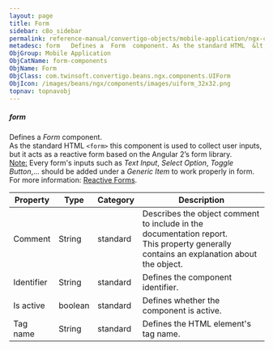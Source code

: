 ```yaml
---
layout: page
title: Form
sidebar: c8o_sidebar
permalink: reference-manual/convertigo-objects/mobile-application/ngx-components/form-components/form/
metadesc: form   Defines a  Form  component. As the standard HTML  &lt;form&gt;  this component is used to collect user inputs, but it acts as a reactive form b
ObjGroup: Mobile Application
ObjCatName: form-components
ObjName: Form
ObjClass: com.twinsoft.convertigo.beans.ngx.components.UIForm
ObjIcon: /images/beans/ngx/components/images/uiform_32x32.png
topnav: topnavobj
---
```

##### form 

Defines a <i>Form</i> component.<br/>As the standard HTML <code>&lt;form&gt;</code> this component is used to collect user inputs, but it acts as a reactive form based on the Angular 2’s form library.<br/><span class="orangetwinsoft"><u>Note:</u></span> Every form's inputs such as <i>Text Input</i>, <i>Select Option</i>, <i>Toggle Button</i>,... should be added under a <i>Generic Item</i> to work properly in form.<br/>For more information: <a href='https://angular.io/guide/reactive-forms' target='_blank'>Reactive Forms</a>.

Property | Type | Category | Description
--- | --- | --- | ---
Comment | String | standard | Describes the object comment to include in the documentation report.<br/>This property generally contains an explanation about the object.
Identifier | String | standard | Defines the component identifier.<br/>
Is active | boolean | standard | Defines whether the component is active.<br/>
Tag name | String | standard | Defines the HTML element's tag name.<br/>
